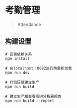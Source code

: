# 考勤管理

> Attendance

## 构建设置

``` 使用cmd或bash命令
# 安装依赖关系
npm install

# 在localhost：8082进行热重新加载
npm run dev

# 打包压缩建立生产
npm run build

# 建立生产和查看捆绑分析器报告
npm run build --report
```
